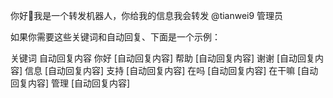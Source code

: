 你好👋我是一个转发机器人，你给我的信息我会转发   @tianwei9   管理员

如果你需要这些关键词和自动回复、下面是一个示例：

关键词	自动回复内容
你好	[自动回复内容]
帮助	[自动回复内容]
谢谢	[自动回复内容]
信息	[自动回复内容]
支持	[自动回复内容]
在吗	[自动回复内容]
在干嘛	[自动回复内容]
管理	[自动回复内容]


